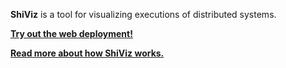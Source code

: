 **ShiViz** is a tool for visualizing executions of distributed systems.

**[Try out the web deployment!](http://bestchai.bitbucket.org/shiviz/)**

**[Read more about how ShiViz works.](https://bitbucket.org/bestchai/shiviz/wiki/)**

